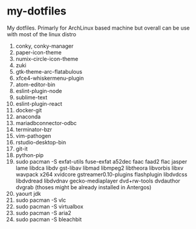 # my-dotfiles
My dotfiles. Primarly for ArchLinux based machine but overall can be use with most of the linux distro


1.  conky, conky-manager
2.  paper-icon-theme
3.  numix-circle-icon-theme
4.  zuki
5.  gtk-theme-arc-flatabulous
6.  xfce4-whiskermenu-plugin
7.  atom-editor-bin
8.  eslint-plugin-node
9.  sublime-text
10. eslint-plugin-react
11. docker-git
12. anaconda
13. mariadbconnector-odbc
14. terminator-bzr
15. vim-pathogen
16. rstudio-desktop-bin
17. git-it
18. python-pip
19. sudo pacman -S exfat-utils fuse-exfat a52dec faac faad2 flac jasper lame libdca libdv gst-libav libmad libmpeg2 libtheora libvorbis libxv wavpack x264 xvidcore gstreamer0.10-plugins flashplugin libdvdcss libdvdread libdvdnav gecko-mediaplayer dvd+rw-tools dvdauthor dvgrab (thoses might be already installed in Antergos)
20. yaourt jdk
21. sudo pacman -S vlc
22. sudo pacman -S virtualbox
23. sudo pacman -S aria2
25. sudo pacman -S bleachbit
